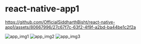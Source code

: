 # react-native-app1


https://github.com/OfficialSiddharthBisht/react-native-app1/assets/80667996/27c67f7c-63f2-4f9f-a2bd-ba44be1c2f2a

![app_img1](https://github.com/OfficialSiddharthBisht/react-native-app1/assets/80667996/ef013827-4faa-4cb0-9e09-2468df63e2aa)
![app_img2](https://github.com/OfficialSiddharthBisht/react-native-app1/assets/80667996/1c863e57-584e-424b-80ec-421ab66903e2)
![app_img3](https://github.com/OfficialSiddharthBisht/react-native-app1/assets/80667996/606a1259-6383-45cd-9db1-202e30e0175c)
